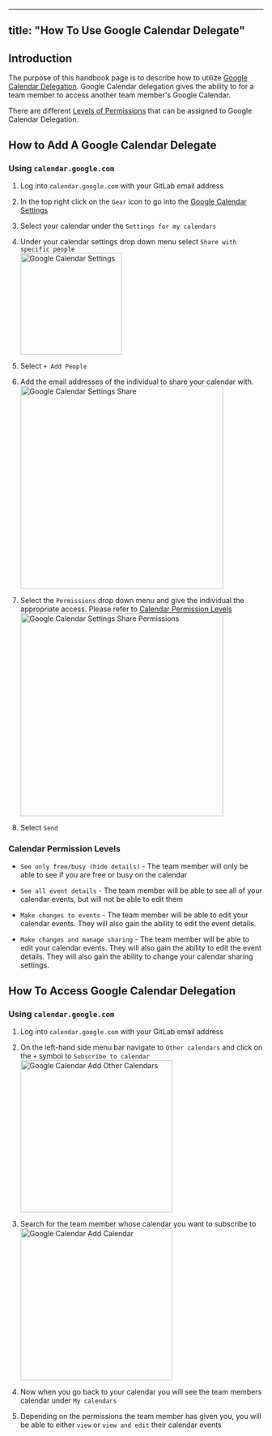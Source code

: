 <!-- MOVE_TO: /handbook/security/corporate/support/google -->
<!-- comment: move the entire page -->

---

title: "How To Use Google Calendar Delegate"
---








## Introduction

The purpose of this handbook page is to describe how to utilize [Google
Calendar Delegation](https://support.google.com/a/users/answer/168126?hl=en#:~:text=When%20you%20set%20up%20mail,parts%20of%20your%20account%E2%80%8B.). Google Calendar delegation gives the ability to for a team member to access
another team member's Google Calendar.

There are different [Levels of Permissions](https://support.google.com/a/users/answer/37082#Delegate_Calendar&zippy=%2Cunderstand-permission-settings-for-shared-calendars) that can be assigned to Google Calendar Delegation.

## How to Add A Google Calendar Delegate

### Using `calendar.google.com`

1. Log into `calendar.google.com` with your GitLab email address

1. In the top right click on the `Gear` icon to go into the [Google Calendar Settings](https://support.google.com/calendar/answer/6084644?hl=en&co=GENIE.Platform%3DAndroid)

1. Select your calendar under the `Settings for my calendars`

1. Under your calendar settings drop down menu select `Share with specific people`<br>
   <img src="/handbook/business-technology/end-user-services/how-to-articles/google-workspace/google-calendar-delegation/google_calendar_settings.png" alt="Google Calendar Settings" width="200"/><br>

1. Select `+ Add People`

1. Add the email addresses of the individual to share your calendar with.<br>
   <img src="/handbook/business-technology/end-user-services/how-to-articles/google-workspace/google-calendar-delegation/google_calendar_settings_share.png" alt="Google Calendar Settings Share" width="400"/><br>

1. Select the `Permissions` drop down menu and give the individual the appropriate access. Please refer to [Calendar Permission Levels](#calendar-permission-levels)<br>
   <img src="/handbook/business-technology/end-user-services/how-to-articles/google-workspace/google-calendar-delegation/google_calendar_settings_share_permissions.png" alt="Google Calendar Settings Share Permissions" width="400"/><br>

1. Select `Send`

### Calendar Permission Levels

- `See only free/busy (hide details)` - The team member will only be able to see if you are free or busy on the calendar

- `See all event details` - The team member will be able to see all of your calendar events, but will not be able to edit them

- `Make changes to events` - The team member will be able to edit your calendar events. They will also gain the ability to edit the event details.

- `Make changes and manage sharing` - The team member will be able to edit your calendar events. They will also gain the ability to edit the event details. They will also gain the ability to change your calendar sharing settings.

## How To Access Google Calendar Delegation

### Using `calendar.google.com`

1. Log into `calendar.google.com` with your GitLab email address

1. On the left-hand side menu bar navigate to `Other calendars` and click on the `+` symbol to `Subscribe to calendar`<br>
   <img src="/handbook/business-technology/end-user-services/how-to-articles/google-workspace/google-calendar-delegation/google_calendar_add_other_calendars.png" alt="Google Calendar Add Other Calendars" width="300"/>

1. Search for the team member whose calendar you want to subscribe to<br>
   <img src="/handbook/business-technology/end-user-services/how-to-articles/google-workspace/google-calendar-delegation/google_calendar_add_calendar.png" alt="Google Calendar Add Calendar" width="300"/>

1. Now when you go back to your calendar you will see the team members calendar under `My calendars`

1. Depending on the permissions the team member has given you, you will be able to either `view` or `view and edit` their calendar events
